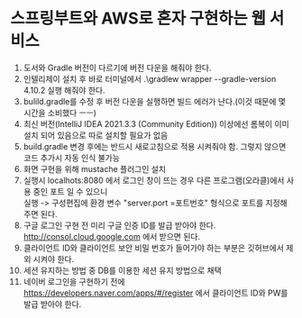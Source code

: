 # 스프링부트와 AWS로 혼자 구현하는 웹 서비스 
1. 도서와 Gradle 버전이 다르기에 버전 다운을 해줘야 한다.  
2. 인텔리제이 설치 후 바로 터미널에서 .\gradlew wrapper --gradle-version 4.10.2 실행 해줘야 한다.
3. bulild.gradle를 수정 후 버전 다운을 실행하면 빌드 에러가 난다.(이것 때문에 몇 시간을 소비했다 ㅡㅡ)  
4. 최신 버전(IntelliJ IDEA 2021.3.3 (Community Edition)) 이상에선 롬복이 이미 설치 되어 있음으로 따로 설치할 필요가 없음  
5. build.gradle 변경 후에는 반드시 새로고침으로 적용 시켜줘야 함. 그렇지 않으면 코드 추가시 자동 인식 불가능  
6. 화면 구현을 위해 mustache 플러그인 설치  
7. 실행시 localhots:8080 에서 로그인 창이 뜨는 경우 다른 프로그램(오라클)에서 사용 중인 포트 일 수 있으니  
실행 -> 구성편집에 환경 변수 "server.port =포트번호" 형식으로 포트를 지정해주면 된다.
8. 구글 로그인 구현 전 미리 구글 인증 ID를 발급 받아야 한다. http://consol.cloud.google.com 에서 받으면 된다.  
9. 클라이언트 ID와 클라이언트 보안 비밀 번호가 들어가야 하는 부분은 깃허브에서 제외 시켜야 한다.
10. 세션 유지하는 방법 중 DB를 이용한 세션 유지 방법으로 채택  
11. 네이버 로그인을 구현하기 전에 https://developers.naver.com/apps/#/register 에서 클라이언트 ID와 PW를 발급 받아야 한다.

